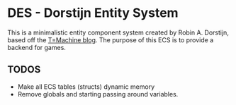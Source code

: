# DES - Dorstijn Entity System
This is a minimalistic entity component system created by Robin A. Dorstijn, based off the [T=Machine blog](http://t-machine.org). The purpose of this ECS is to provide a backend for games.

## TODOS
- Make all ECS tables (structs) dynamic memory
- Remove globals and starting passing around variables.
